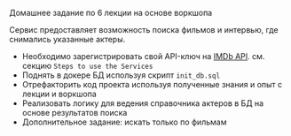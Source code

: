 Домашнее задание по 6 лекции на основе воркшопа

Сервис предоставляет возможность поиска фильмов и интервью, где снимались указанные актеры.

- Необходимо зарегистрировать свой API-ключ на [IMDb API](https://imdb-api.com). см. секцию `Steps to use the Services`
- Поднять в докере БД используя скрипт `init_db.sql`
- Отрефакторить код проекта используя полученные знания и опыт с лекции и воркшопа
- Реализовать логику для ведения справочника актеров в БД на основе результатов поиска
- Дополнительное задание: искать только по фильмам